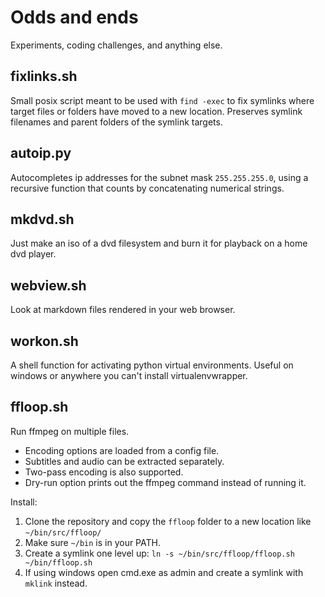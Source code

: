 # Odds and ends

Experiments, coding challenges, and anything else.

## fixlinks.sh

Small posix script meant to be used with `find -exec` to fix symlinks where target files or folders have moved to a new location. Preserves symlink filenames and parent folders of the symlink targets. 

## autoip.py

Autocompletes ip addresses for the subnet mask `255.255.255.0`, using a recursive function that counts by concatenating numerical strings. 

## mkdvd.sh

Just make an iso of a dvd filesystem and burn it for playback on a home dvd player.

## webview.sh

Look at markdown files rendered in your web browser.

## workon.sh

A shell function for activating python virtual environments. Useful on windows or anywhere you can't install virtualenvwrapper.

## ffloop.sh

Run ffmpeg on multiple files. 

- Encoding options are loaded from a config file.
- Subtitles and audio can be extracted separately.
- Two-pass encoding is also supported. 
- Dry-run option prints out the ffmpeg command instead of running it.

Install:

1. Clone the repository and copy the `ffloop` folder to a new location like `~/bin/src/ffloop/`
2. Make sure `~/bin` is in your PATH.
3. Create a symlink one level up: `ln -s ~/bin/src/ffloop/ffloop.sh ~/bin/ffloop.sh` 
4. If using windows open cmd.exe as admin and create a symlink with `mklink` instead.

